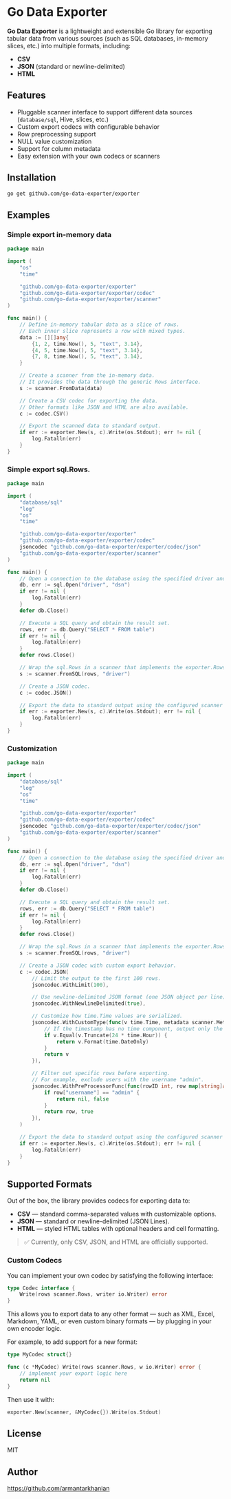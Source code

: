# Go Data Exporter

**Go Data Exporter** is a lightweight and extensible Go library for exporting tabular data from various sources (such as SQL databases, in-memory slices, etc.) into multiple formats, including:

- **CSV**
- **JSON** (standard or newline-delimited)
- **HTML**

## Features

- Pluggable scanner interface to support different data sources (`database/sql`, Hive, slices, etc.)
- Custom export codecs with configurable behavior
- Row preprocessing support
- NULL value customization
- Support for column metadata
- Easy extension with your own codecs or scanners

## Installation

```bash
go get github.com/go-data-exporter/exporter
```

## Examples

### Simple export in-memory data

```go
package main

import (
    "os"
    "time"

    "github.com/go-data-exporter/exporter"
    "github.com/go-data-exporter/exporter/codec"
    "github.com/go-data-exporter/exporter/scanner"
)

func main() {
    // Define in-memory tabular data as a slice of rows.
    // Each inner slice represents a row with mixed types.
    data := [][]any{
        {1, 2, time.Now(), 5, "text", 3.14},
        {4, 5, time.Now(), 5, "text", 3.14},
        {7, 8, time.Now(), 5, "text", 3.14},
    }

    // Create a scanner from the in-memory data.
    // It provides the data through the generic Rows interface.
    s := scanner.FromData(data)

    // Create a CSV codec for exporting the data.
    // Other formats like JSON and HTML are also available.
    c := codec.CSV()

    // Export the scanned data to standard output.
    if err := exporter.New(s, c).Write(os.Stdout); err != nil {
        log.Fatalln(err)
    }
}
```

### Simple export sql.Rows.

```go
package main

import (
    "database/sql"
    "log"
    "os"
    "time"

    "github.com/go-data-exporter/exporter"
    "github.com/go-data-exporter/exporter/codec"
    jsoncodec "github.com/go-data-exporter/exporter/codec/json"
    "github.com/go-data-exporter/exporter/scanner"
)

func main() {
    // Open a connection to the database using the specified driver and DSN.
    db, err := sql.Open("driver", "dsn")
    if err != nil {
        log.Fatalln(err)
    }
    defer db.Close()

    // Execute a SQL query and obtain the result set.
    rows, err := db.Query("SELECT * FROM table")
    if err != nil {
        log.Fatalln(err)
    }
    defer rows.Close()

    // Wrap the sql.Rows in a scanner that implements the exporter.Rows interface.
    s := scanner.FromSQL(rows, "driver")

    // Create a JSON codec.
    c := codec.JSON()

    // Export the data to standard output using the configured scanner and codec.
    if err := exporter.New(s, c).Write(os.Stdout); err != nil {
        log.Fatalln(err)
    }
}
```

### Customization

```go
package main

import (
    "database/sql"
    "log"
    "os"
    "time"

    "github.com/go-data-exporter/exporter"
    "github.com/go-data-exporter/exporter/codec"
    jsoncodec "github.com/go-data-exporter/exporter/codec/json"
    "github.com/go-data-exporter/exporter/scanner"
)

func main() {
    // Open a connection to the database using the specified driver and DSN.
    db, err := sql.Open("driver", "dsn")
    if err != nil {
        log.Fatalln(err)
    }
    defer db.Close()

    // Execute a SQL query and obtain the result set.
    rows, err := db.Query("SELECT * FROM table")
    if err != nil {
        log.Fatalln(err)
    }
    defer rows.Close()

    // Wrap the sql.Rows in a scanner that implements the exporter.Rows interface.
    s := scanner.FromSQL(rows, "driver")

    // Create a JSON codec with custom export behavior.
    c := codec.JSON(
        // Limit the output to the first 100 rows.
        jsoncodec.WithLimit(100),

        // Use newline-delimited JSON format (one JSON object per line).
        jsoncodec.WithNewlineDelimited(true),

        // Customize how time.Time values are serialized.
        jsoncodec.WithCustomType(func(v time.Time, metadata scanner.Metadata) any {
            // If the timestamp has no time component, output only the date part.
            if v.Equal(v.Truncate(24 * time.Hour)) {
                return v.Format(time.DateOnly)
            }
            return v
        }),

        // Filter out specific rows before exporting.
        // For example, exclude users with the username "admin".
        jsoncodec.WithPreProcessorFunc(func(rowID int, row map[string]any) (map[string]any, bool) {
            if row["username"] == "admin" {
                return nil, false
            }
            return row, true
        }),
    )

    // Export the data to standard output using the configured scanner and codec.
    if err := exporter.New(s, c).Write(os.Stdout); err != nil {
        log.Fatalln(err)
    }
}
```

## Supported Formats

Out of the box, the library provides codecs for exporting data to:

- **CSV** — standard comma-separated values with customizable options.
- **JSON** — standard or newline-delimited (JSON Lines).
- **HTML** — styled HTML tables with optional headers and cell formatting.

> ✅ Currently, only CSV, JSON, and HTML are officially supported.

### Custom Codecs

You can implement your own codec by satisfying the following interface:

```go
type Codec interface {
    Write(rows scanner.Rows, writer io.Writer) error
}
```
This allows you to export data to any other format — such as XML, Excel, Markdown, YAML, or even custom binary formats — by plugging in your own encoder logic.

For example, to add support for a new format:
```go
type MyCodec struct{}

func (c *MyCodec) Write(rows scanner.Rows, w io.Writer) error {
    // implement your export logic here
    return nil
}
```
Then use it with:
```go
exporter.New(scanner, &MyCodec{}).Write(os.Stdout)
```

## License
MIT

## Author
https://github.com/armantarkhanian
